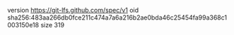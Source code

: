 version https://git-lfs.github.com/spec/v1
oid sha256:483aa266db0fce211c474a7a6a216b2ae0bda46c25454fa99a368c1003150e18
size 319
